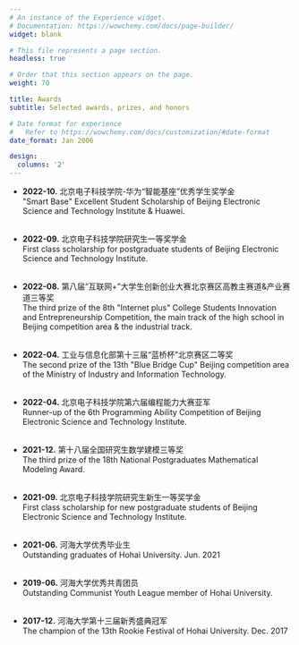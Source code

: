 ```yaml
---
# An instance of the Experience widget.
# Documentation: https://wowchemy.com/docs/page-builder/
widget: blank

# This file represents a page section.
headless: true

# Order that this section appears on the page.
weight: 70

title: Awards 
subtitle: Selected awards, prizes, and honors

# Date format for experience
#   Refer to https://wowchemy.com/docs/customization/#date-format
date_format: Jan 2006

design:
  columns: '2'
---
```

  
- **2022-10.**  北京电子科技学院-华为“智能基座”优秀学生奖学金
  <br /> 	"Smart Base" Excellent Student Scholarship of Beijing Electronic Science and Technology Institute & Huawei.
  <br /><br />
  
- **2022-09.**  北京电子科技学院研究生一等奖学金
  <br /> 	First class scholarship for postgraduate students of Beijing Electronic Science and Technology Institute.
  <br /><br />

- **2022-08.**	第八届“互联网+”大学生创新创业大赛北京赛区高教主赛道&产业赛道三等奖
  <br /> The third prize of the 8th "Internet plus" College Students Innovation and Entrepreneurship Competition, the main track of the high school in Beijing competition area & the industrial track.
  <br /><br />

- **2022-04.**  工业与信息化部第十三届“蓝桥杯”北京赛区二等奖 
  <br /> 	The second prize of the 13th "Blue Bridge Cup" Beijing competition area of the Ministry of Industry and Information Technology.
  <br /><br />

- **2022-04.**  北京电子科技学院第六届编程能力大赛亚军
  <br /> 	Runner-up of the 6th Programming Ability Competition of Beijing Electronic Science and Technology Institute.
  <br /><br />

- **2021-12.**	第十八届全国研究生数学建模三等奖
  <br /> The third prize of the 18th National Postgraduates Mathematical Modeling Award.
  <br /><br />
  
- **2021-09.**  北京电子科技学院研究生新生一等奖学金
  <br /> 	First class scholarship for new postgraduate students of Beijing Electronic Science and Technology Institute.
  <br /><br />

- **2021-06.**	河海大学优秀毕业生
  <br /> Outstanding graduates of Hohai University. Jun. 2021
  <br /><br />
  
- **2019-06.**  河海大学优秀共青团员
  <br /> Outstanding Communist Youth League member of Hohai University.
  <br /><br />

- **2017-12.**	河海大学第十三届新秀盛典冠军
  <br /> The champion of the 13th Rookie Festival of Hohai University. Dec. 2017
  <br /><br />









